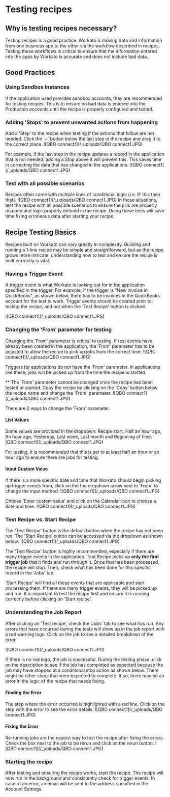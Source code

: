 # Testing recipes

## Why is testing recipes necessary?
Testing recipes is a good practice. Workato is moving data and information from one business app to the other via the workflow described in recipes. Testing these workflows is critical to ensure that the information entered into the apps by Workato is accurate and does not include bad data. 

## Good Practices

### Using Sandbox Instances
If the application used provides sandbox accounts, they are recommended for testing recipes. This is to ensure no bad data is entered into the Production accounts until the recipe is properly configured and tested.

### Adding 'Stops' to prevent unwanted actions from happening
Add a 'Stop' to the recipe when testing if the actions that follow are not needed. Click the '+' button below the last step in the recipe and drag it to the correct place.
![QBO connect1](/_uploads/QBO connect1.JPG)

For example, if the last step in the recipe updates a record in the application that is not needed, adding a Stop above it will prevent this. This saves time in correcting the data that has changed in the applications.
![QBO connect1](/_uploads/QBO connect1.JPG)

### Test with all possible scenarios
Recipes often come with multiple lines of conditional logic (i.e. IF this then that). 
![QBO connect1](/_uploads/QBO connect1.JPG)
In these situations, test the recipe with all possible scenarios to ensure the pills are properly mapped and logic properly defined in the recipe. Doing these tests will save time fixing erroneous data after starting your recipe.

## Recipe Testing Basics
Recipes built on Workato can vary greatly in complexity. Building and running a 1-line recipe may be simple and straightforward, but as the recipe grows more intricate, understanding how to test and ensure the recipe is built correctly is vital.

### Having a Trigger Event
A trigger event is what Workato is looking out for in the application specified in the trigger. For example, if the trigger is "New invoice in QuickBooks", as shown below, there has to be invoices in the QuickBooks account for the test to work. Trigger events should be created prior to testing the recipe, and not when the 'Test Recipe' button is clicked. 

![QBO connect1](/_uploads/QBO connect1.JPG)

### Changing the 'From' parameter for testing
Changing the 'From' parameter is critical to testing. If test events have already been created in the application, the 'From' parameter has to be adjusted to allow the recipe to pick up jobs from the correct time. 
![QBO connect1](/_uploads/QBO connect1.JPG)

Triggers for applications do not have the 'From' parameter. In applications like these, jobs will be picked up from the time the recipe is started.

** The 'From' parameter cannot be changed once the recipe has been tested or started. Copy the recipe by clicking on the 'Copy' button below the recipe name and change the 'From' parameter.
![QBO connect1](/_uploads/QBO connect1.JPG)

There are 2 ways to change the 'From' parameter. 

#### List Values

Some values are provided in the dropdown: Recipe start, Half an hour ago, An hour ago, Yesterday, Last week, Last month and Beginning of time. 
![QBO connect1](/_uploads/QBO connect1.JPG)

For testing, it is recommended that this is set to at least half an hour or an hour ago to ensure there are jobs for testing. 

#### Input Custom Value

If there is a more specific date and time that Workato should begin picking up trigger events from, click on the the dropdown arrow next to 'From' to change the input method.
![QBO connect1](/_uploads/QBO connect1.JPG)

Choose 'Enter custom value' and click on the Calendar icon to choose a date and time.
![QBO connect1](/_uploads/QBO connect1.JPG)

### Test Recipe vs. Start Recipe

The 'Test Recipe' button is the default button when the recipe has not been run. The 'Start Recipe' button can be accessed via the dropdown as shown below:
![QBO connect1](/_uploads/QBO connect1.JPG)

The 'Test Recipe' button is highly recommended, especially if there are many trigger events in the application. Test Recipe picks up **only the first trigger job** that it finds and run through it. Once that has been processed, the recipe will stop. Then, check what has been done for this specific record in the 'Jobs' tab. 

'Start Recipe' will find all these events that are applicable and start processing them. If there are many trigger events, they will be picked up and run. It is important to test the recipe first and ensure it is running correctly before clicking on 'Start recipe'. 

### Understanding the Job Report
After clicking on 'Test recipe', check the 'Jobs' tab to see what has run. Any errors that have occurred during the tests will show up in the job report with a red warning logo. Click on the job to see a detailed breakdown of the error.

![QBO connect1](/_uploads/QBO connect1.JPG)

If there is no red logo, the job is successful. During the testing phase, click on the description to see if the job has completed as expected because the job may have stopped at a conditional stop action as shown below. There might be other steps that were expected to complete. If so, there may be an error in the logic of the recipe that needs fixing.

#### Finding the Error
The step where the error occurred is highlighted with a red line. Click on the step with the error to see the error details.
![QBO connect1](/_uploads/QBO connect1.JPG)

#### Fixing the Error
Re-running jobs are the easiest way to test the recipe after fixing the errors. Check the box next to the job to be rerun and click on the rerun button.
![QBO connect1](/_uploads/QBO connect1.JPG)

### Starting the recipe
After testing and ensuring the recipe works, start the recipe. The recipe will now run in the background and consistently check for trigger events. In case of an error, an email will be sent to the address specified in the Account Settings.





